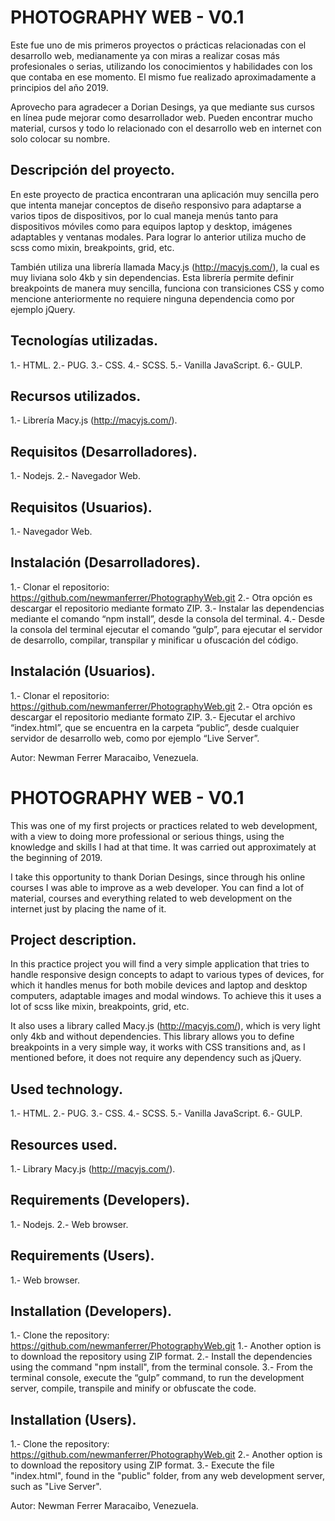 # PHOTOGRAPHY WEB - V0.1
Este fue uno de mis primeros proyectos o prácticas relacionadas con el desarrollo web, medianamente ya con miras a realizar cosas más profesionales o serias, utilizando los conocimientos y habilidades con los que contaba en ese momento. El mismo fue realizado aproximadamente a principios del año 2019.

Aprovecho para agradecer a Dorian Desings, ya que mediante sus cursos en línea pude mejorar como desarrollador web. Pueden encontrar mucho material, cursos y todo lo relacionado con el desarrollo web en internet con solo colocar su nombre. 

## Descripción del proyecto.
En este proyecto de practica encontraran una aplicación muy sencilla pero que intenta manejar conceptos de diseño responsivo para adaptarse a varios tipos de dispositivos, por lo cual maneja menús tanto para dispositivos móviles como para equipos laptop y desktop, imágenes adaptables y ventanas modales. Para lograr lo anterior utiliza mucho de scss como mixin, breakpoints, grid, etc.

También utiliza una librería llamada Macy.js (http://macyjs.com/), la cual es muy liviana solo 4kb y sin dependencias. Esta librería permite definir breakpoints de manera muy sencilla, funciona con transiciones CSS y como mencione anteriormente no requiere ninguna dependencia como por ejemplo jQuery. 

## Tecnologías utilizadas.
1.- HTML.
2.- PUG.
3.- CSS.
4.- SCSS.
5.- Vanilla JavaScript.
6.- GULP.

## Recursos utilizados.
1.- Librería Macy.js (http://macyjs.com/).

## Requisitos (Desarrolladores).
1.- Nodejs.
2.- Navegador Web.

## Requisitos (Usuarios).
1.- Navegador Web.

## Instalación (Desarrolladores).
1.- Clonar el repositorio: https://github.com/newmanferrer/PhotographyWeb.git
2.- Otra opción es descargar el repositorio mediante formato ZIP.
3.- Instalar las dependencias mediante el comando “npm install”, desde la consola del terminal.
4.- Desde la consola del terminal ejecutar el comando “gulp”, para ejecutar el servidor de desarrollo, compilar, transpilar y minificar u ofuscación del código.

## Instalación (Usuarios).
1.- Clonar el repositorio: https://github.com/newmanferrer/PhotographyWeb.git
2.- Otra opción es descargar el repositorio mediante formato ZIP.
3.- Ejecutar el archivo “index.html”, que se encuentra en la carpeta “public”, desde cualquier servidor de desarrollo web, como por ejemplo “Live Server”.

Autor: Newman Ferrer Maracaibo, Venezuela.




# PHOTOGRAPHY WEB - V0.1
This was one of my first projects or practices related to web development, with a view to doing more professional or serious things, using the knowledge and skills I had at that time. It was carried out approximately at the beginning of 2019.

I take this opportunity to thank Dorian Desings, since through his online courses I was able to improve as a web developer. You can find a lot of material, courses and everything related to web development on the internet just by placing the name of it.

## Project description.
In this practice project you will find a very simple application that tries to handle responsive design concepts to adapt to various types of devices, for which it handles menus for both mobile devices and laptop and desktop computers, adaptable images and modal windows. To achieve this it uses a lot of scss like mixin, breakpoints, grid, etc.

It also uses a library called Macy.js (http://macyjs.com/), which is very light only 4kb and without dependencies. This library allows you to define breakpoints in a very simple way, it works with CSS transitions and, as I mentioned before, it does not require any dependency such as jQuery.

## Used technology.
1.- HTML.
2.- PUG.
3.- CSS.
4.- SCSS.
5.- Vanilla JavaScript.
6.- GULP.

## Resources used.
1.- Library Macy.js (http://macyjs.com/).

## Requirements (Developers).
1.- Nodejs.
2.- Web browser.

## Requirements (Users).
1.- Web browser.

## Installation (Developers).
1.- Clone the repository: https://github.com/newmanferrer/PhotographyWeb.git
1.- Another option is to download the repository using ZIP format.
2.- Install the dependencies using the command "npm install", from the terminal console.
3.- From the terminal console, execute the “gulp” command, to run the development server, compile, transpile and minify or obfuscate the code.

## Installation (Users).
1.- Clone the repository: https://github.com/newmanferrer/PhotographyWeb.git
2.- Another option is to download the repository using ZIP format.
3.- Execute the file "index.html", found in the "public" folder, from any web development server, such as "Live Server".

Autor: Newman Ferrer Maracaibo, Venezuela.
